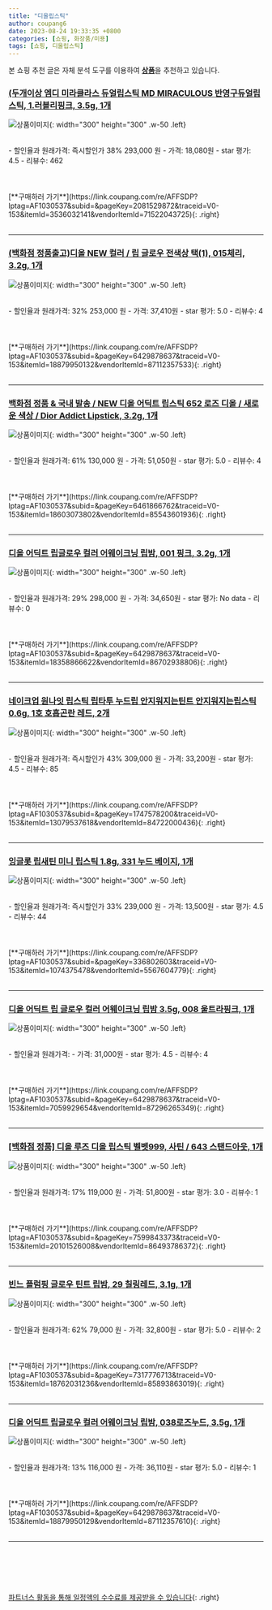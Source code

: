 ```yaml
---
title: "디올립스틱"
author: coupang6
date: 2023-08-24 19:33:35 +0800
categories: [쇼핑, 화장품/미용]
tags: [쇼핑, 디올립스틱]
---
```


본 쇼핑 추천 글은 자체 분석 도구를 이용하여 [**상품**](https://link.coupang.com/a/bao1ui)을 추천하고 있습니다.

### [(두개이상 엠디 미라클라스 듀얼립스틱 MD MIRACULOUS 반영구듀얼립스틱, 1.러블리핑크, 3.5g, 1개](https://link.coupang.com/re/AFFSDP?lptag=AF1030537&subid=&pageKey=2081529872&traceid=V0-153&itemId=3536032141&vendorItemId=71522043725)

![상품이미지](https://thumbnail8.coupangcdn.com/thumbnails/remote/230x230ex/image/vendor_inventory/284e/e326d3df83dd8b3ec2ec18817d14d3f6f53a9e90edf7a876a566216f42b1.jpg){: width="300" height="300" .w-50 .left}


<br>
- 할인율과 원래가격: 즉시할인가 38%  293,000   원
- 가격: 18,080원
- star 평가: 4.5
- 리뷰수: 462
<br>
<br>
<br>
<br>
[**구매하러 가기**](https://link.coupang.com/re/AFFSDP?lptag=AF1030537&subid=&pageKey=2081529872&traceid=V0-153&itemId=3536032141&vendorItemId=71522043725){: .right}
<br>
<br>

---

### [(백화점 정품출고)디올 NEW 컬러 / 립 글로우 전색상 택(1), 015체리, 3.2g, 1개](https://link.coupang.com/re/AFFSDP?lptag=AF1030537&subid=&pageKey=6429878637&traceid=V0-153&itemId=18879950132&vendorItemId=87112357533)

![상품이미지](https://thumbnail8.coupangcdn.com/thumbnails/remote/230x230ex/image/vendor_inventory/bae6/766d8b22c32b1e754c21ca7e49bc6fbcb9950cf6acb2b19b68976306c58a.jpg){: width="300" height="300" .w-50 .left}


<br>
- 할인율과 원래가격: 32%  253,000   원
- 가격: 37,410원
- star 평가: 5.0
- 리뷰수: 4
<br>
<br>
<br>
<br>
[**구매하러 가기**](https://link.coupang.com/re/AFFSDP?lptag=AF1030537&subid=&pageKey=6429878637&traceid=V0-153&itemId=18879950132&vendorItemId=87112357533){: .right}
<br>
<br>

---

### [백화점 정품 & 국내 발송 / NEW 디올 어딕트 립스틱 652 로즈 디올 / 새로운 색상 / Dior Addict Lipstick, 3.2g, 1개](https://link.coupang.com/re/AFFSDP?lptag=AF1030537&subid=&pageKey=6461866762&traceid=V0-153&itemId=18603073802&vendorItemId=85543601936)

![상품이미지](https://thumbnail9.coupangcdn.com/thumbnails/remote/230x230ex/image/vendor_inventory/ab72/977111f341664e8335b6a76034fe7a10c801ac267fdc8afe1e989caa3139.jpg){: width="300" height="300" .w-50 .left}


<br>
- 할인율과 원래가격: 61%  130,000   원
- 가격: 51,050원
- star 평가: 5.0
- 리뷰수: 4
<br>
<br>
<br>
<br>
[**구매하러 가기**](https://link.coupang.com/re/AFFSDP?lptag=AF1030537&subid=&pageKey=6461866762&traceid=V0-153&itemId=18603073802&vendorItemId=85543601936){: .right}
<br>
<br>

---

### [디올 어딕트 립글로우 컬러 어웨이크닝 립밤, 001 핑크, 3.2g, 1개](https://link.coupang.com/re/AFFSDP?lptag=AF1030537&subid=&pageKey=6429878637&traceid=V0-153&itemId=18358866622&vendorItemId=86702938806)

![상품이미지](https://thumbnail6.coupangcdn.com/thumbnails/remote/230x230ex/image/vendor_inventory/f76a/6442083586f03669eb9f4991ec10b34b1dbdb339f43a97c191f8a1cde1aa.jpg){: width="300" height="300" .w-50 .left}


<br>
- 할인율과 원래가격: 29%  298,000   원
- 가격: 34,650원
- star 평가: No data
- 리뷰수: 0
<br>
<br>
<br>
<br>
[**구매하러 가기**](https://link.coupang.com/re/AFFSDP?lptag=AF1030537&subid=&pageKey=6429878637&traceid=V0-153&itemId=18358866622&vendorItemId=86702938806){: .right}
<br>
<br>

---

### [네이크업 원나잇 립스틱 립타투 누드립 안지워지는틴트 안지워지는립스틱 0.6g, 1호 호흡곤란 레드, 2개](https://link.coupang.com/re/AFFSDP?lptag=AF1030537&subid=&pageKey=1747578200&traceid=V0-153&itemId=13079537618&vendorItemId=84722000436)

![상품이미지](https://thumbnail8.coupangcdn.com/thumbnails/remote/230x230ex/image/vendor_inventory/eb76/ffcd9cc4c9f7675dafc9c916fe4bd86a93c48ec6d221e4b62926ed40570a.jpg){: width="300" height="300" .w-50 .left}


<br>
- 할인율과 원래가격: 즉시할인가 43%  309,000   원
- 가격: 33,200원
- star 평가: 4.5
- 리뷰수: 85
<br>
<br>
<br>
<br>
[**구매하러 가기**](https://link.coupang.com/re/AFFSDP?lptag=AF1030537&subid=&pageKey=1747578200&traceid=V0-153&itemId=13079537618&vendorItemId=84722000436){: .right}
<br>
<br>

---

### [잉글롯 립새틴 미니 립스틱 1.8g, 331 누드 베이지, 1개](https://link.coupang.com/re/AFFSDP?lptag=AF1030537&subid=&pageKey=336802603&traceid=V0-153&itemId=1074375478&vendorItemId=5567604779)

![상품이미지](https://thumbnail8.coupangcdn.com/thumbnails/remote/230x230ex/image/retail/images/1158296805236372-567653ea-d74c-40a0-88d3-daecc9bff924.jpg){: width="300" height="300" .w-50 .left}


<br>
- 할인율과 원래가격: 즉시할인가 33%  239,000   원
- 가격: 13,500원
- star 평가: 4.5
- 리뷰수: 44
<br>
<br>
<br>
<br>
[**구매하러 가기**](https://link.coupang.com/re/AFFSDP?lptag=AF1030537&subid=&pageKey=336802603&traceid=V0-153&itemId=1074375478&vendorItemId=5567604779){: .right}
<br>
<br>

---

### [디올 어딕트 립 글로우 컬러 어웨이크닝 립밤 3.5g, 008 울트라핑크, 1개](https://link.coupang.com/re/AFFSDP?lptag=AF1030537&subid=&pageKey=6429878637&traceid=V0-153&itemId=7059929654&vendorItemId=87296265349)

![상품이미지](https://thumbnail8.coupangcdn.com/thumbnails/remote/230x230ex/image/vendor_inventory/4d6b/8b9c37f33afea12b041440d7a31857e020cd6df8489084bb03eb420b81ec.JPG){: width="300" height="300" .w-50 .left}


<br>
- 할인율과 원래가격: 
- 가격: 31,000원
- star 평가: 4.5
- 리뷰수: 4
<br>
<br>
<br>
<br>
[**구매하러 가기**](https://link.coupang.com/re/AFFSDP?lptag=AF1030537&subid=&pageKey=6429878637&traceid=V0-153&itemId=7059929654&vendorItemId=87296265349){: .right}
<br>
<br>

---

### [[백화점 정품] 디올 루즈 디올 립스틱 벨벳999, 사틴 / 643 스탠드아웃, 1개](https://link.coupang.com/re/AFFSDP?lptag=AF1030537&subid=&pageKey=7599843373&traceid=V0-153&itemId=20101526008&vendorItemId=86493786372)

![상품이미지](https://thumbnail7.coupangcdn.com/thumbnails/remote/230x230ex/image/vendor_inventory/7fbb/d745bdc16693f5f56b49d03c77a75ac36c250a41c5d18a54e00f40fbfedb.jpg){: width="300" height="300" .w-50 .left}


<br>
- 할인율과 원래가격: 17%  119,000   원
- 가격: 51,800원
- star 평가: 3.0
- 리뷰수: 1
<br>
<br>
<br>
<br>
[**구매하러 가기**](https://link.coupang.com/re/AFFSDP?lptag=AF1030537&subid=&pageKey=7599843373&traceid=V0-153&itemId=20101526008&vendorItemId=86493786372){: .right}
<br>
<br>

---

### [빈느 플럼핑 글로우 틴트 립밤, 29 칠링레드, 3.1g, 1개](https://link.coupang.com/re/AFFSDP?lptag=AF1030537&subid=&pageKey=7317776713&traceid=V0-153&itemId=18762031236&vendorItemId=85893863019)

![상품이미지](https://thumbnail8.coupangcdn.com/thumbnails/remote/230x230ex/image/vendor_inventory/b1f2/bf58b5fa1142ba707bde416488f2b9b0390f3264d8e91d5b8c5f62dca1b2.jpg){: width="300" height="300" .w-50 .left}


<br>
- 할인율과 원래가격: 62%  79,000   원
- 가격: 32,800원
- star 평가: 5.0
- 리뷰수: 2
<br>
<br>
<br>
<br>
[**구매하러 가기**](https://link.coupang.com/re/AFFSDP?lptag=AF1030537&subid=&pageKey=7317776713&traceid=V0-153&itemId=18762031236&vendorItemId=85893863019){: .right}
<br>
<br>

---

### [디올 어딕트 립글로우 컬러 어웨이크닝 립밤, 038로즈누드, 3.5g, 1개](https://link.coupang.com/re/AFFSDP?lptag=AF1030537&subid=&pageKey=6429878637&traceid=V0-153&itemId=18879950129&vendorItemId=87112357610)

![상품이미지](https://thumbnail7.coupangcdn.com/thumbnails/remote/230x230ex/image/vendor_inventory/d4f6/569165b6c52501e83515436ad4d2cdfd5b24f575a0a7d087c1cb52f27f85.jpg){: width="300" height="300" .w-50 .left}


<br>
- 할인율과 원래가격: 13%  116,000   원
- 가격: 36,110원
- star 평가: 5.0
- 리뷰수: 1
<br>
<br>
<br>
<br>
[**구매하러 가기**](https://link.coupang.com/re/AFFSDP?lptag=AF1030537&subid=&pageKey=6429878637&traceid=V0-153&itemId=18879950129&vendorItemId=87112357610){: .right}
<br>
<br>

---
<br><br><br><br><br> [파트너스 활동을 통해 일정액의 수수료를 제공받을 수 있습니다](https://link.coupang.com/a/bao1ui){: .right}